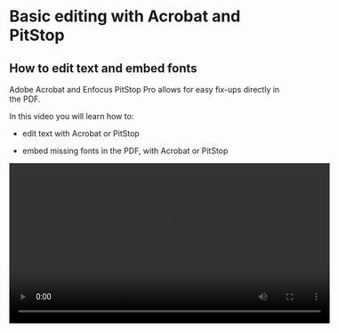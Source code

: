 # Basic editing with Acrobat and PitStop

## How to edit text and embed fonts

Adobe Acrobat and Enfocus PitStop Pro allows for easy fix-ups directly in the PDF.

In this video you will learn how to:

- edit text with Acrobat or PitStop

- embed missing fonts in the PDF, with Acrobat or PitStop

<video style="width:576" controls="" alt="type:video">
   <source src="../Videos/009-TextFixes+FontEmbedding.mp4" type="video/mp4">
Your browser does not support the video tag.
</video>


